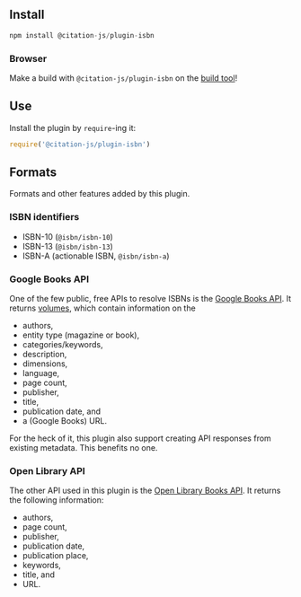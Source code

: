 ## Install

```js
npm install @citation-js/plugin-isbn
```

### Browser

Make a build with `@citation-js/plugin-isbn` on the [build tool](https://juniper-coat.glitch.me)!

## Use

Install the plugin by `require`-ing it:

```js
require('@citation-js/plugin-isbn')
```

## Formats

Formats and other features added by this plugin.

### ISBN identifiers

  * ISBN-10 (`@isbn/isbn-10`)
  * ISBN-13 (`@isbn/isbn-13`)
  * ISBN-A (actionable ISBN, `@isbn/isbn-a`)

### Google Books API

One of the few public, free APIs to resolve ISBNs is the [Google Books API](https://developers.google.com/books/docs/v1/using#PerformingSearch).
It returns [volumes](https://developers.google.com/books/docs/v1/reference/volumes#resource),
which contain information on the

  - authors,
  - entity type (magazine or book),
  - categories/keywords,
  - description,
  - dimensions,
  - language,
  - page count,
  - publisher,
  - title,
  - publication date, and
  - a (Google Books) URL.

For the heck of it, this plugin also support creating API responses from existing
metadata. This benefits no one.

### Open Library API

The other API used in this plugin is the [Open Library Books API](https://openlibrary.org/dev/docs/api/books).
It returns the following information:

  - authors,
  - page count,
  - publisher,
  - publication date,
  - publication place,
  - keywords,
  - title, and
  - URL.

